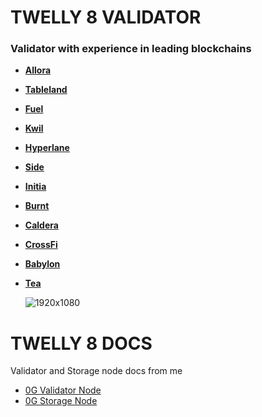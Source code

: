 # TWELLY 8 VALIDATOR

### Validator with experience in leading blockchains


- **[Allora]()**
  
- **[Tableland]()**

- **[Fuel]()**

- **[Kwil]()**

- **[Hyperlane](0xD7A02c27f72d16706befCb51324e4cE2eA0A36F7)**

- **[Side](sidevaloper1ptzfpjekfk6exwv6nf0zgp29knmc420zqtmyrp)**

- **[Initia]()**

- **[Burnt]()**

- **[Caldera]()**

- **[CrossFi](mx1s2mlvjczlkccuxgh37dpcrxwqhssrwujenhg4d)**

- **[Babylon](bbn1skysdtdk6kh0jam4e9pshj87c2093vdvd674am)**

- **[Tea](https://github.com/gorlIoll/sarata)**

  ![1920x1080](https://github.com/user-attachments/assets/a764a438-435a-4725-8600-11b9ca42a56e)

# TWELLY 8 DOCS

Validator and Storage node docs from me
- [0G Validator Node](https://github.com/Twelly-8-Validator/Twelly8guides/blob/main/validator0g.md)
- [0G Storage Node](https://github.com/Twelly-8-Validator/Twelly8guides/blob/main/storage0g.md)

